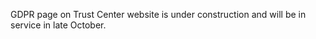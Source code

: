﻿---
layout: TrustCenterPage
---
<div class="row-fluid">
   <div class="span">
      <div>         
         <div class="row-fluid grid-container mscom-grid-container" data-view4="1" data-view3="1" data-view2="1" data-view1="1" data-cols="1">
            <div class="span bp0-col-1-1 bp1-col-1-1 bp2-col-1-1 bp3-col-1-1">
              <p>GDPR page on Trust Center website is under construction and will be in service in late October.</p>
            </div>
         </div>        
      </div>
   </div>
</div>